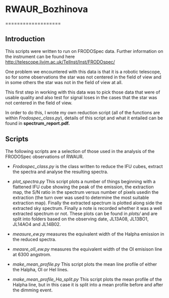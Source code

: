# RWAUR_Bozhinova
===================



Introduction
-------------

This scripts were written to run on FRODOSpec data. Further information on the instrument can be found here http://telescope.livjm.ac.uk/TelInst/Inst/FRODOspec/

One problem we encountered with this data is that it is a robotic telescope, so for some observations the star was not centered in the field of view and in some others the star was not in the field of view at all. 

This first step in working with this data was to pick those data that were of usable quality and also test for signal loses in the cases that the star was not centered in the field of view. 

In order to do this, I wrote my own reduction script (all of the functions are within *Frodospec_class.py*), details of this script and what it entailed can be found in **spectrum_report.pdf.** 

Scripts
------------
The following scripts are a selection of those used in the analysis of the FRODOSpec observations of RWAUR. 
- *Frodospec_class.py* is the class written to reduce the IFU cubes, extract the spectra and analyse the resulting spectra. 

- *plot_spectra.py* This script plots a number of things beginning with a flattened IFU cube showing the peak of the emission, the extraction map, the S/N ratio in the spectrum versus number of pixels usedin the extraction (the turn over was used to determine the most suitable extraction map). Finally the extracted spectrum is plotted along side the extracted sky spectrum. Finally a note is recorded whether it was a well extracted spectrum or not. These plots can be found in *plots/* and are split into folders based on the observing date, JL13A08, JL13BO1, JL14AO4 and JL14B02.


- *measure_ew.py* measures the equivalent width of the Halpha emission in the reduced spectra. 

- *measre_oII_ew.py* measures the equivalent width of the OI emisison line at 6300 angstrom. 

- *make_mean_profile.py* This script plots the mean line profile of either the Halpha, OI or HeI lines. 

- *make_mean_profile_Ha_split.py* This script plots the mean profile of the Halpha line, but in this case it is split into a mean profile before and after the dimming event. 


 
